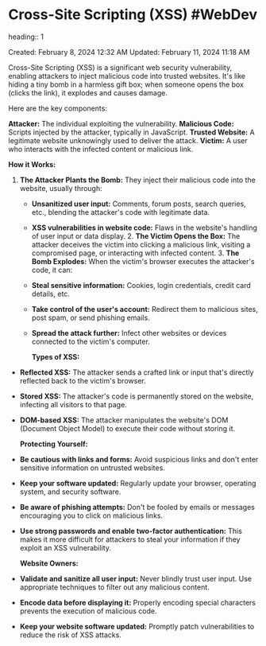 # Cross-Site Scripting (XSS) #WebDev 
heading:: 1

Created: February 8, 2024 12:32 AM
Updated: February 11, 2024 11:18 AM

Cross-Site Scripting (XSS) is a significant web security vulnerability, enabling attackers to inject malicious code into trusted websites. It's like hiding a tiny bomb in a harmless gift box; when someone opens the box (clicks the link), it explodes and causes damage.

Here are the key components:

**Attacker:** The individual exploiting the vulnerability.
**Malicious Code:** Scripts injected by the attacker, typically in JavaScript.
**Trusted Website:** A legitimate website unknowingly used to deliver the attack.
**Victim:** A user who interacts with the infected content or malicious link.

**How it Works:**

1. **The Attacker Plants the Bomb:** They inject their malicious code into the website, usually through:
	- **Unsanitized user input:** Comments, forum posts, search queries, etc., blending the attacker's code with legitimate data.
	- **XSS vulnerabilities in website code:** Flaws in the website's handling of user input or data display.
	  2. **The Victim Opens the Box:** The attacker deceives the victim into clicking a malicious link, visiting a compromised page, or interacting with infected content.
	  3. **The Bomb Explodes:** When the victim's browser executes the attacker's code, it can:
	- **Steal sensitive information:** Cookies, login credentials, credit card details, etc.
	- **Take control of the user's account:** Redirect them to malicious sites, post spam, or send phishing emails.
	- **Spread the attack further:** Infect other websites or devices connected to the victim's computer.
	  
	  **Types of XSS:**
- **Reflected XSS:** The attacker sends a crafted link or input that's directly reflected back to the victim's browser.
- **Stored XSS:** The attacker's code is permanently stored on the website, infecting all visitors to that page.
- **DOM-based XSS:** The attacker manipulates the website's DOM (Document Object Model) to execute their code without storing it.
  
  **Protecting Yourself:**
- **Be cautious with links and forms:** Avoid suspicious links and don't enter sensitive information on untrusted websites.
- **Keep your software updated:** Regularly update your browser, operating system, and security software.
- **Be aware of phishing attempts:** Don't be fooled by emails or messages encouraging you to click on malicious links.
- **Use strong passwords and enable two-factor authentication:** This makes it more difficult for attackers to steal your information if they exploit an XSS vulnerability.
  
  **Website Owners:**
- **Validate and sanitize all user input:** Never blindly trust user input. Use appropriate techniques to filter out any malicious content.
- **Encode data before displaying it:** Properly encoding special characters prevents the execution of malicious code.
- **Keep your website software updated:** Promptly patch vulnerabilities to reduce the risk of XSS attacks.